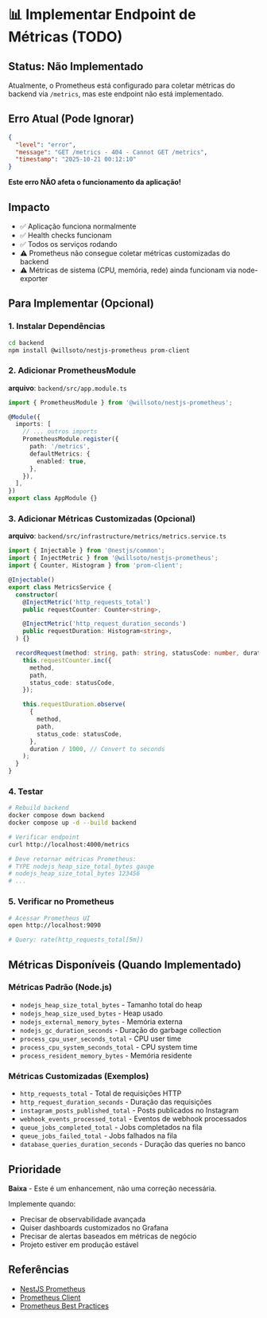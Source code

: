 # 📊 Implementar Endpoint de Métricas (TODO)

## Status: Não Implementado

Atualmente, o Prometheus está configurado para coletar métricas do backend via `/metrics`, mas este endpoint não está implementado.

## Erro Atual (Pode Ignorar)

```json
{
  "level": "error",
  "message": "GET /metrics - 404 - Cannot GET /metrics",
  "timestamp": "2025-10-21 00:12:10"
}
```

**Este erro NÃO afeta o funcionamento da aplicação!**

## Impacto

- ✅ Aplicação funciona normalmente
- ✅ Health checks funcionam
- ✅ Todos os serviços rodando
- ⚠️  Prometheus não consegue coletar métricas customizadas do backend
- ⚠️  Métricas de sistema (CPU, memória, rede) ainda funcionam via node-exporter

## Para Implementar (Opcional)

### 1. Instalar Dependências

```bash
cd backend
npm install @willsoto/nestjs-prometheus prom-client
```

### 2. Adicionar PrometheusModule

**arquivo**: `backend/src/app.module.ts`

```typescript
import { PrometheusModule } from '@willsoto/nestjs-prometheus';

@Module({
  imports: [
    // ... outros imports
    PrometheusModule.register({
      path: '/metrics',
      defaultMetrics: {
        enabled: true,
      },
    }),
  ],
})
export class AppModule {}
```

### 3. Adicionar Métricas Customizadas (Opcional)

**arquivo**: `backend/src/infrastructure/metrics/metrics.service.ts`

```typescript
import { Injectable } from '@nestjs/common';
import { InjectMetric } from '@willsoto/nestjs-prometheus';
import { Counter, Histogram } from 'prom-client';

@Injectable()
export class MetricsService {
  constructor(
    @InjectMetric('http_requests_total')
    public requestCounter: Counter<string>,

    @InjectMetric('http_request_duration_seconds')
    public requestDuration: Histogram<string>,
  ) {}

  recordRequest(method: string, path: string, statusCode: number, duration: number) {
    this.requestCounter.inc({
      method,
      path,
      status_code: statusCode,
    });

    this.requestDuration.observe(
      {
        method,
        path,
        status_code: statusCode,
      },
      duration / 1000, // Convert to seconds
    );
  }
}
```

### 4. Testar

```bash
# Rebuild backend
docker compose down backend
docker compose up -d --build backend

# Verificar endpoint
curl http://localhost:4000/metrics

# Deve retornar métricas Prometheus:
# TYPE nodejs_heap_size_total_bytes gauge
# nodejs_heap_size_total_bytes 123456
# ...
```

### 5. Verificar no Prometheus

```bash
# Acessar Prometheus UI
open http://localhost:9090

# Query: rate(http_requests_total[5m])
```

## Métricas Disponíveis (Quando Implementado)

### Métricas Padrão (Node.js)
- `nodejs_heap_size_total_bytes` - Tamanho total do heap
- `nodejs_heap_size_used_bytes` - Heap usado
- `nodejs_external_memory_bytes` - Memória externa
- `nodejs_gc_duration_seconds` - Duração do garbage collection
- `process_cpu_user_seconds_total` - CPU user time
- `process_cpu_system_seconds_total` - CPU system time
- `process_resident_memory_bytes` - Memória residente

### Métricas Customizadas (Exemplos)
- `http_requests_total` - Total de requisições HTTP
- `http_request_duration_seconds` - Duração das requisições
- `instagram_posts_published_total` - Posts publicados no Instagram
- `webhook_events_processed_total` - Eventos de webhook processados
- `queue_jobs_completed_total` - Jobs completados na fila
- `queue_jobs_failed_total` - Jobs falhados na fila
- `database_queries_duration_seconds` - Duração das queries no banco

## Prioridade

**Baixa** - Este é um enhancement, não uma correção necessária.

Implemente quando:
- Precisar de observabilidade avançada
- Quiser dashboards customizados no Grafana
- Precisar de alertas baseados em métricas de negócio
- Projeto estiver em produção estável

## Referências

- [NestJS Prometheus](https://github.com/willsoto/nestjs-prometheus)
- [Prometheus Client](https://github.com/simmonds/prom-client)
- [Prometheus Best Practices](https://prometheus.io/docs/practices/naming/)
